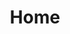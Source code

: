 ---
template: home-page
path: /
title: Home
hero:
  buttons:
    - text: Get Email Updates
      url: '/#mailing-list'
    - text: Start Building
      url: /developers
  subtitle: Deposit and redeem BTC in DeFi without intermediaries.
  title: The safe way to earn with your Bitcoin.
features:
  - description: 'Every TBTC is backed 1:1 with BTC'
    title: Backed
  - description: No intermediaries - Redeem TBTC for BTC at any time
    title: Permissionless
  - description: Audited and open-source
    title: Secure
  - description: 3 steps to convert from BTC to TBTC and back
    title: Simple
spotlight_1:
  body: >-
    tBTC will begin moving toward full mainnet launch over the coming weeks.
    Launch will occur over a series of milestones starting April 24th.
  button:
    text: Read more
    url: 'https://tbtc.network/news/2020-04-24-tbtc-launch-key-dates/'
  label: Announcement
  title: 'tBTC Launch: Key Dates'
spotlight_2:
  button:
    text: Developer Toolkit
    url: /developers
  label: Developers
  title: Integrate TBTC to add Bitcoin to your dApp
integrations_section:
  title: Integrations
  integrations:
    - name: Compound
      logo:
        alt: Compound Logo
        image: /img/compound.png
      url: https://compound.finance/
    - name: Bison Trails
      logo:
        alt: Bison Trails
        image: /img/BisonTrails.png
      url: https://bisontrails.co/
    - name: Uniswap
      logo:
        alt: Uniswap Logo
        image: /img/uniswap.png
      url: https://uniswap.org/
    - name: Kyber Network
      logo:
        alt: Kyber Logo
        image: /img/kyber.png
      url: https://kyber.network/
    - name: Loopring
      logo:
        alt: Loopring Logo
        image: /img/loopring.png
      url: https://loopring.org/
    - name: Oasis
      logo:
        alt: Oasis Logo
        image: /img/oasis.png
      url: https://oasis.app/
    - name: Radar Relay
      logo:
        alt: Radar Logo
        image: /img/relay.png
      url: https://radarrelay.com/
---